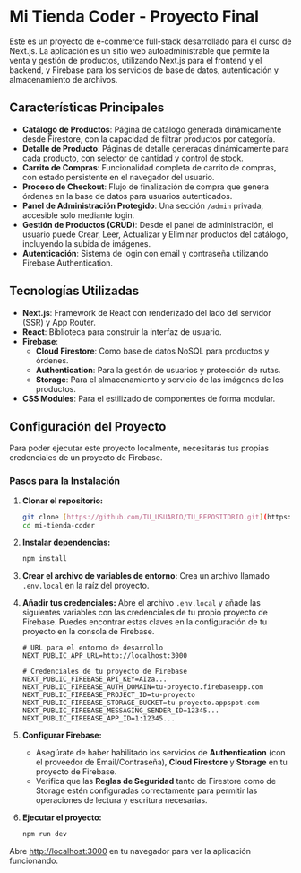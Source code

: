 # Mi Tienda Coder - Proyecto Final

Este es un proyecto de e-commerce full-stack desarrollado para el curso de Next.js. La aplicación es un sitio web autoadministrable que permite la venta y gestión de productos, utilizando Next.js para el frontend y el backend, y Firebase para los servicios de base de datos, autenticación y almacenamiento de archivos.

## Características Principales

* **Catálogo de Productos**: Página de catálogo generada dinámicamente desde Firestore, con la capacidad de filtrar productos por categoría.
* **Detalle de Producto**: Páginas de detalle generadas dinámicamente para cada producto, con selector de cantidad y control de stock.
* **Carrito de Compras**: Funcionalidad completa de carrito de compras, con estado persistente en el navegador del usuario.
* **Proceso de Checkout**: Flujo de finalización de compra que genera órdenes en la base de datos para usuarios autenticados.
* **Panel de Administración Protegido**: Una sección `/admin` privada, accesible solo mediante login.
* **Gestión de Productos (CRUD)**: Desde el panel de administración, el usuario puede Crear, Leer, Actualizar y Eliminar productos del catálogo, incluyendo la subida de imágenes.
* **Autenticación**: Sistema de login con email y contraseña utilizando Firebase Authentication.

## Tecnologías Utilizadas

* **Next.js**: Framework de React con renderizado del lado del servidor (SSR) y App Router.
* **React**: Biblioteca para construir la interfaz de usuario.
* **Firebase**:
    * **Cloud Firestore**: Como base de datos NoSQL para productos y órdenes.
    * **Authentication**: Para la gestión de usuarios y protección de rutas.
    * **Storage**: Para el almacenamiento y servicio de las imágenes de los productos.
* **CSS Modules**: Para el estilizado de componentes de forma modular.

## Configuración del Proyecto

Para poder ejecutar este proyecto localmente, necesitarás tus propias credenciales de un proyecto de Firebase.

### Pasos para la Instalación

1.  **Clonar el repositorio:**
    ```bash
    git clone [https://github.com/TU_USUARIO/TU_REPOSITORIO.git](https://github.com/TU_USUARIO/TU_REPOSITORIO.git)
    cd mi-tienda-coder
    ```

2.  **Instalar dependencias:**
    ```bash
    npm install
    ```

3.  **Crear el archivo de variables de entorno:**
    Crea un archivo llamado `.env.local` en la raíz del proyecto.

4.  **Añadir tus credenciales:**
    Abre el archivo `.env.local` y añade las siguientes variables con las credenciales de tu propio proyecto de Firebase. Puedes encontrar estas claves en la configuración de tu proyecto en la consola de Firebase.

    ```
    # URL para el entorno de desarrollo
    NEXT_PUBLIC_APP_URL=http://localhost:3000

    # Credenciales de tu proyecto de Firebase
    NEXT_PUBLIC_FIREBASE_API_KEY=AIza...
    NEXT_PUBLIC_FIREBASE_AUTH_DOMAIN=tu-proyecto.firebaseapp.com
    NEXT_PUBLIC_FIREBASE_PROJECT_ID=tu-proyecto
    NEXT_PUBLIC_FIREBASE_STORAGE_BUCKET=tu-proyecto.appspot.com
    NEXT_PUBLIC_FIREBASE_MESSAGING_SENDER_ID=12345...
    NEXT_PUBLIC_FIREBASE_APP_ID=1:12345...
    ```

5.  **Configurar Firebase:**
    * Asegúrate de haber habilitado los servicios de **Authentication** (con el proveedor de Email/Contraseña), **Cloud Firestore** y **Storage** en tu proyecto de Firebase.
    * Verifica que las **Reglas de Seguridad** tanto de Firestore como de Storage estén configuradas correctamente para permitir las operaciones de lectura y escritura necesarias.

6.  **Ejecutar el proyecto:**
    ```bash
    npm run dev
    ```

Abre [http://localhost:3000](http://localhost:3000) en tu navegador para ver la aplicación funcionando.